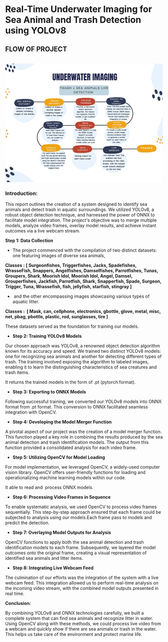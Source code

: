 # **Real-Time Underwater Imaging for Sea Animal and Trash Detection using YOLOv8** 


## FLOW OF PROJECT

\
![UNDER WATER IMAGING BY GAURAV KUMAR CHAURASIYA](https://github.com/gauravkumarchaurasiya/Real-Time-Underwater-Imaging-for-Sea-Animal-and-Trash-Detection-using-YOLOv8-/blob/main/Blue%20organic%20timeline%20infographic.png)

     
###  **Introduction:**

This report outlines the creation of a system designed to identify sea animals and detect trash in aquatic surroundings. We utilized YOLOv8, a robust object detection technique, and harnessed the power of ONNX to facilitate model integration. The project's objective was to merge multiple models, analyze video frames, overlay model results, and achieve instant outcomes via a live webcam stream.

**Step 1: Data Collection**

- The project commenced with the compilation of two distinct datasets: one featuring images of diverse sea animals,

**Classes :** **\[ Surgeonfishes, Triggerfishes, Jacks, Spadefishes, WrasseFish, Snappers, Angelfishes, Damselfishes, Parrotfishes, Tunas, Groupers, Shark, Moorish Idol, Moorish Idol, Angel, Damsel, Grouperfishes, Jackfish, Parrotfish, Shark, Snapperfish, Spade, Surgeon, Trigger, Tuna, Wrassefish, fish, jellyfish, starfish, stingray ]** 

-  and the other encompassing images showcasing various types of aquatic litter. 

**Classes :  \[ Mask, can, cellphone, electronics, gbottle, glove, metal, misc, net, pbag, pbottle, plastic, rod, sunglasses, tire ]** 

These datasets served as the foundation for training our models.

- **Step 2: Training YOLOv8 Models**

Our chosen approach was YOLOv8, a renowned object detection algorithm known for its accuracy and speed. We trained two distinct YOLOv8 models: one for recognizing sea animals and another for detecting different types of trash. The training involved exposing the algorithm to labeled images, enabling it to learn the distinguishing characteristics of sea creatures and trash items.

It returns the trained models in the form of .pt (pytorch format).

- **Step 3: Exporting to ONNX Models**

Following successful training, we converted our YOLOv8 models into ONNX format from .pt format. This conversion to ONNX facilitated seamless integration with OpenCV.

- **Step 4: Developing the Model Merger Function**

A pivotal aspect of our project was the creation of a model merger function. This function played a key role in combining the results produced by the sea animal detection and trash identification models. The output from this function provided a consolidated analysis for each video frame.

- **Step 5: Utilizing OpenCV for Model Loading**

For model implementation, we leveraged OpenCV, a widely-used computer vision library. OpenCV offers user-friendly functions for loading and operationalizing machine learning models within our code.

It able to read and  process ONNX models.

- **Step 6: Processing Video Frames in Sequence**

To enable systematic analysis, we used OpenCV to process video frames sequentially. This step-by-step approach ensured that each frame could be subjected to analysis using our models.Each frame pass to models and predict the detection.

- **Step 7: Overlaying Model Outputs for Analysis**

OpenCV functions to apply both the sea animal detection and trash identification models to each frame. Subsequently, we layered the model outcomes onto the original frame, creating a visual representation of identified sea animals and litter items.

- **Step 8: Integrating Live Webcam Feed**

The culmination of our efforts was the integration of the system with a live webcam feed. This integration allowed us to perform real-time analysis on the incoming video stream, with the combined model outputs presented in real time.

**Conclusion:**

By combining YOLOv8 and ONNX technologies carefully, we built a complete system that can find sea animals and recognize litter in water. Using OpenCV along with these methods, we could process live video from a webcam and quickly show if there are sea animals or trash in the water. This helps us take care of the environment and protect marine life.
